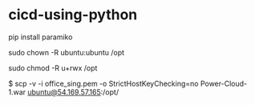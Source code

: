 # cicd-using-python

pip install paramiko

sudo chown -R ubuntu:ubuntu /opt


sudo chmod -R u+rwx /opt


$ scp -v -i office_sing.pem -o StrictHostKeyChecking=no Power-Cloud-1.war ubuntu@54.169.57.165:/opt/
